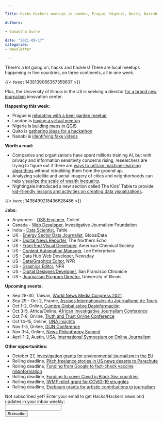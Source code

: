 ```yaml
---

Title: Hacks Hackers meetups in London, Prague, Nigeria, Quito, Nairobi

Authors: 

- Samantha Sunne

date: "2021-09-17" 
categories: 
- Newsletter

---
```


There's a lot going on, hacks and hackers! There are local meetups happening in five countries, on three continents, all in one week.

{{< tweet 1438139066357358607 >}}

Plus, the University of Illinois in the US is seeking a director [for a brand new journalism](https://jobs.illinois.edu/academic-job-board/job-details?jobID=151353&job=director-richard-leslie-frank-center-for-leadership-innovation-in-media-and-clinical-assistant-or-associate-professor-in-journalism-151353) innovation center.

**Happening this week:**



* Prague is [rebooting with a beer garden meetup](https://www.meetup.com/Hacks-Hackers-Praha/events/280791386/)
* London is [having a virtual meetup](https://www.eventbrite.co.uk/e/hackshackers-london-september-2021-meetup-tickets-135855480399)
* Nigeria is [building maps in QGIS](https://www.airmeet.com/e/13c620f0-122e-11ec-aacb-1dff1c3c5344)
* Quito is [gathering ideas for a hackathon](https://www.meetup.com/Hacks-Hackers-Quito/events/280795059/)
* Nairobi is [identifying fake videos](https://www.airmeet.com/e/87c4a600-0b00-11ec-8a57-e582f494d549)

**Worth a read:**



* Companies and organizations have spent millions training AI, but with privacy and information sensitivity concerns rising, researchers are trying to figure out if there are [ways to untrain machine-learning algorithms](https://arstechnica.com/information-technology/2021/08/now-that-machines-can-learn-can-they-unlearn/) without rebuilding them from the ground up.
* Analyzing satellite and aerial imagery of cities and neighborhoods can help [visualize the scale of wealth inequality](https://gijn.org/2021/09/16/tips-to-reveal-inequality/).
* Nightingale introduced a new section called The Kids’ Table to provide [kid-friendly lessons and activities on creating data visualizations](https://nightingaledvs.com/the-kids-table-draw-along-dataviz/).

{{< tweet 1438499218436628486 >}}

**Jobs:**



* Anywhere - [OSS Engineer](https://jobs.lever.co/coiled/b13ef99c-8825-4079-92f9-96b0ff223d62), Coiled
* Canada - [Web Developer](https://www.linkedin.com/jobs/view/2716841103/), Investigative Journalism Foundation
* India - [Data Scientist](https://tattle.co.in/career/datascience_ogbv/), Tattle
* UK - [Energy Sector Data Journalist](https://twitter.com/Patrick_E_Scott/status/1438470824709722117), GlobalData
* UK - [Digital News Reporter](https://www.journalism.co.uk/media-jobs/digital-news-reporter/s75/a857986/), The Northern Echo
* US - [Front End Visual Developer](https://www.mediabistro.com/jobs/american-chemical-society-acs-1/job/183141-front-end-visual-developer), American Chemical Society
* US - [Content Automation Manager](https://us60.dayforcehcm.com/CandidatePortal/en-US/leeenterprises/SITE/CANDIDATEPORTAL/Posting/View/13969), Lee Enterprises
* US - [Data Hub Web Developer](https://newsday.wd1.myworkdayjobs.com/en-US/Newsday/job/Melville---Corporate-Center-Drive/Data-Hub-Web-Developer_R860), Newsday
* US - [Data/Graphics Editor](https://recruiting.ultipro.com/NAT1011NATPR/JobBoard/af823b19-a43b-4cda-b6c2-c06508d84cf6/OpportunityDetail?opportunityId=4c79bd9c-d7a9-4838-b39e-799196129d99), NPR
* US - [Graphics Editor](https://recruiting.ultipro.com/NAT1011NATPR/JobBoard/af823b19-a43b-4cda-b6c2-c06508d84cf6/OpportunityDetail?opportunityId=5dc0dc88-e154-41c1-a64d-b6093f75c4ec), NPR
* US - [Digital Designer/Developer](https://eevd.fa.us6.oraclecloud.com/hcmUI/CandidateExperience/en/sites/CX_1/job/2013468/?utm_medium=jobshare), San Francisco Chronicle
* US - [Journalism Program Director](https://jobs.illinois.edu/faculty-positions/job-details?jobID=151353&job=director-richard-leslie-frank-center-for-leadership-innovation-in-media-and-clinical-assistant-or-associate-professor-in-journalism-151353), University of Illinois

**Upcoming events:**



* Sep 28-30, Taiwan, [World News Media Congress 2021](https://wan-ifra.org/2020/11/wan-ifra-announces-new-dates-for-world-news-media-congress-2021/)
* Sep 29 - Oct 2, France, [Assises Internationales du Journalisme de Tours](https://www.journalisme.com/les-assises-2021/prochaines-assises-internationales-du-journalisme-du-29-septembre-au-2-octobre/)
* Oct 1-2, Online, [Cumbre Global sobre Desinformación](https://cumbredesinformacion.com)
* Oct 3-5, Africa/Online, [African Investigative Journalism Conference](https://aijc.africa/wp-content/uploads/2021/03/AIJC-Five-Cities-call-2.pdf)
* Oct 7-8, Online, [Truth and Trust Online Conference](https://truthandtrustonline.com)
* Oct 14-15, Online, [ONA Insights](http://insights.journalists.org/)
* Nov 1-5, Online, [GIJN Conference](https://gijn.org/2021/03/24/the-global-investigative-journalism-conference-goes-online-oct-2021-we-head-to-sydney-in-22/)
* Nov 3-4, Online, [News Philanthropy Summit](https://www.lenfestinstitute.org/news-philanthropy-network/2021-news-philanthropy-network-summit-announcement/)
* April 1-2, Austin, USA, [International Symposium on Online Journalism](https://isoj.org/)

**Other opportunities:**



* October 27, [Investigation grants for environmental journalism in the EU](https://www.journalismfund.eu/investigation-grants-environmental-journalism)
* Rolling deadline, [Pitch freelance stories in US news deserts to Parachute](https://parachutemagazine.com/)
* Rolling deadline, [Funding from Google to fact-check vaccine misinformation](https://blog.google/outreach-initiatives/google-news-initiative/open-fund-projects-debunking-vaccine-misinformation/)
* Rolling deadline, [Funding to cover Covid in Black Sea countries](https://www.gmfus.org/program/black-sea-trust-regional-cooperation)
* Rolling deadline, [IWMF relief grant for COVID-19 struggles](https://iwmf.submittable.com/submit/41e7f7ce-db40-4ff6-873f-e24450e27497/journalism-relief-fund-english)
* Rolling deadline, [Eyebeam grants for artistic contributions to journalism](https://www.eyebeam.org/eyebeam-center-for-the-future-of-journalism/)

<div id="mc_embed_signup"><form id="mc-embedded-subscribe-form" class="validate" action="//hackshackers.us1.list-manage.com/subscribe/post?u=c56f2e53d5ed6ef87f8aaa75c&amp;id=fb2bc6f10b" method="post" name="mc-embedded-subscribe-form" novalidate="" target="_blank">

<div id="mc_embed_signup_scroll">

<div class="mc-field-group"><label for="mce-EMAIL">Not subscribed yet? Enter your email to get Hacks/Hackers news and updates in your inbox weekly:  </label></div>

<div class="mc-field-group"><input id="mce-EMAIL" class="required email" name="EMAIL" type="email" value="" /></div>

<!-- real people should not fill this in and expect good things - do not remove this or risk form bot signups-->

<div style="position: absolute; left: -5000px;"><input tabindex="-1" name="b_c56f2e53d5ed6ef87f8aaa75c_fb2bc6f10b" type="text" value="" /></div>

<div class="clear"><input id="mc-embedded-subscribe" class="button" name="subscribe" type="submit" value="Subscribe" /></div>

</div>

</form></div>

<!--End mc_embed_signup-->

<meta name="twitter:card" content="summary">

<meta name="twitter:image:src" content="https://hackshackers.com/content-images/about/hackshackers_logomark.png">
